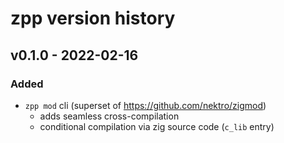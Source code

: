# zpp version history

## v0.1.0 - 2022-02-16
 
### Added
- `zpp mod` cli (superset of https://github.com/nektro/zigmod)
  * adds seamless cross-compilation
  * conditional compilation via zig source code (`c_lib` entry)
